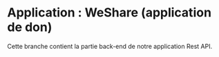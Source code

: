 # Application : WeShare (application de don)

Cette branche contient la partie back-end de notre application Rest API.